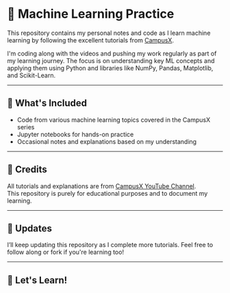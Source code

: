 # 🧠 Machine Learning Practice

This repository contains my personal notes and code as I learn machine learning by following the excellent tutorials from [CampusX](https://www.youtube.com/@campusx-official).

I'm coding along with the videos and pushing my work regularly as part of my learning journey. The focus is on understanding key ML concepts and applying them using Python and libraries like NumPy, Pandas, Matplotlib, and Scikit-Learn.

---

## 📌 What's Included

- Code from various machine learning topics covered in the CampusX series
- Jupyter notebooks for hands-on practice
- Occasional notes and explanations based on my understanding

---

## 🙏 Credits

All tutorials and explanations are from [CampusX YouTube Channel](https://www.youtube.com/playlist?list=PLKnIA16_Rmvbr7zKYQuBfsVkjoLcJgxHH).  
This repository is purely for educational purposes and to document my learning.

---

## 🔄 Updates

I’ll keep updating this repository as I complete more tutorials. Feel free to follow along or fork if you're learning too!

---

## 🚀 Let's Learn!

